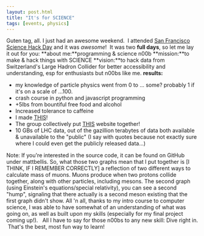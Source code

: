 ```yaml
---
layout: post.html
title: "It's for SCIENCE"
tags: [events, physics]
---
```


Guten tag, all. I just had an awesome weekend.  I attended [San Francisco Science Hack Day][Hackathon] and it was *awesome*!  It was two **full days**, so let me lay it out for you: **about me:**programming & science n00b **mission:**to make & hack things with SCIENCE **vision:**to hack data from Switzerland's Large Hadron Collider for better accessibility and understanding, esp for enthusiasts but n00bs like me. **results:**

-   my knowledge of particle physics went from 0 to ... some? probably 1
    if it's on a scale of ...100.
-   crash course in python and javascript programming
-   +5lbs from bountiful free food and alcohol
-   Increased tolerance to caffeine
-   I made [THIS][THIS1]!
-   The group collectively put [THIS][THIS2] website together!
-   10 GBs of LHC data, out of the gazillion terabytes of data both available & unavailable to the "public" (I say with quotes because not exactly sure where I could even get the publicly released data...)

Note: If you're interested in the source code, it can be found on GitHub under mattbellis. So, what those two graphs mean that I put together is [I THINK, IF I REMEMBER CORRECTLY] a reflection of two different ways to calculate mass of muons. Muons produce when two protons collide together, along with other particles, including mesons. The second graph (using Einstein's equations/special relativity), you can see a second "hump", signaling that there actually is a second meson existing that the first graph didn't show. All 'n all, thanks to my intro course to computer science, I was able to have somewhat of an understanding of what was going on, as well as built upon my skills (especially for my final project coming up!).   All I have to say for those n00bs to any new skill: Dive right in.  That's the best, most fun way to learn! 

[Hackathon]: http://sciencehackday.pbworks.com/w/page/45740104/SFideas "SF Science Hack Day"
[THIS1]: http://www.mattbellis.com/index.php?title=LHC_Hack_Day/Mass_distributions "Mass Distributions Viz"
[THIS2]: http://www.mattbellis.com/index.php?title=LHC_Data_Hack "LHC Data Hack"
